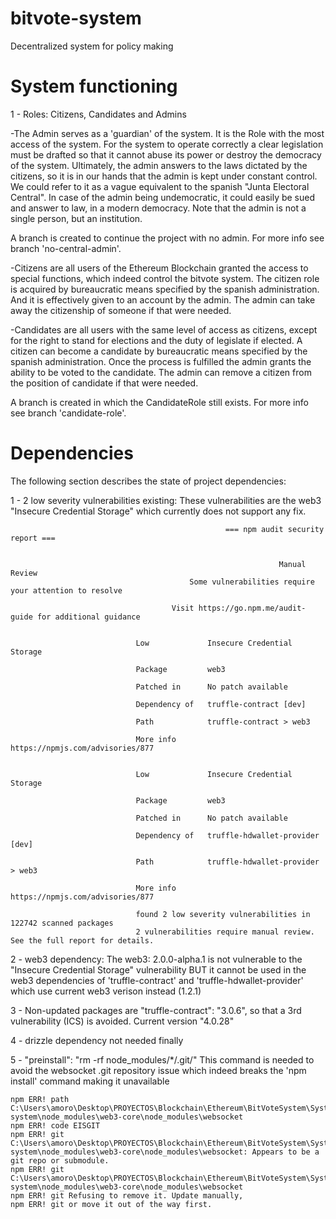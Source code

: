 # bitvote-system
Decentralized system for policy making

# System functioning
1 - Roles: Citizens, Candidates and Admins

-The Admin serves as a 'guardian' of the system. It is the Role with the most access of the system. For the system to operate correctly a clear legislation must be drafted so that it cannot abuse its power or destroy the democracy of the system. Ultimately, the admin answers to the laws dictated by the citizens, so it is in our hands that the admin is kept under constant control. We could refer to it as a vague equivalent to the spanish "Junta Electoral Central". In case of the admin being undemocratic, it could easily be sued and answer to law, in a modern democracy. Note that the admin is not a single person, but an institution.

A branch is created to continue the project with no admin. For more info see branch 'no-central-admin'.

-Citizens are all users of the Ethereum Blockchain granted the access to special functions, which indeed control the bitvote system. The citizen role is acquired by bureaucratic means specified by the spanish administration. And it is effectively given to an account by the admin. The admin can take away the citizenship of someone if that were needed.

-Candidates are all users with the same level of access as citizens, except for the right to stand for elections and the duty of legislate if elected. A citizen can become a candidate by bureaucratic means specified by the spanish administration. Once the process is fulfilled the admin grants the ability to be voted to the candidate. The admin can remove a citizen from the position of candidate if that were needed.

A branch is created in which the CandidateRole still exists. For more info see branch 'candidate-role'.

# Dependencies
The following section describes the state of project dependencies:

1 - 2 low severity vulnerabilities existing:
These vulnerabilities are the web3 "Insecure Credential Storage" which currently does not support any fix.

                                                                                                                
                                                    === npm audit security report ===                        
                                                                                                                
                                                                                                                
                                                                Manual Review                                  
                                            Some vulnerabilities require your attention to resolve             
                                                                                                                
                                        Visit https://go.npm.me/audit-guide for additional guidance           
                                                                                                                
                                                                                                                
                                Low             Insecure Credential Storage                                   
                                                                                                                
                                Package         web3                                                          
                                                                                                                
                                Patched in      No patch available                                            
                                                                                                                
                                Dependency of   truffle-contract [dev]                                        
                                                                                                                
                                Path            truffle-contract > web3                                       
                                                                                                                
                                More info       https://npmjs.com/advisories/877                              
                                                                                                                
                                                                                                                
                                Low             Insecure Credential Storage                                   
                                                                                                                
                                Package         web3                                                          
                                                                                                                
                                Patched in      No patch available                                            
                                                                                                                
                                Dependency of   truffle-hdwallet-provider [dev]                               
                                                                                                                
                                Path            truffle-hdwallet-provider > web3                              
                                                                                                                
                                More info       https://npmjs.com/advisories/877                              
                                                                                                                
                                found 2 low severity vulnerabilities in 122742 scanned packages
                                2 vulnerabilities require manual review. See the full report for details.

2 - web3 dependency:
The web3: 2.0.0-alpha.1 is not vulnerable to the "Insecure Credential Storage" vulnerability BUT it cannot be used in the web3 dependencies of 'truffle-contract' and 'truffle-hdwallet-provider' which use current web3 verison instead (1.2.1)

3 - Non-updated packages are "truffle-contract": "3.0.6", so that a 3rd vulnerability (ICS) is avoided. Current version "4.0.28"

4 - drizzle dependency not needed finally

5 - "preinstall": "rm -rf node_modules/*/.git/"
This command is needed to avoid the websocket .git repository issue which indeed breaks the 'npm install' command making it unavailable

    npm ERR! path C:\Users\amoro\Desktop\PROYECTOS\Blockchain\Ethereum\BitVoteSystem\System\bitvote-system\node_modules\web3-core\node_modules\websocket
    npm ERR! code EISGIT
    npm ERR! git C:\Users\amoro\Desktop\PROYECTOS\Blockchain\Ethereum\BitVoteSystem\System\bitvote-system\node_modules\web3-core\node_modules\websocket: Appears to be a
    git repo or submodule.
    npm ERR! git     C:\Users\amoro\Desktop\PROYECTOS\Blockchain\Ethereum\BitVoteSystem\System\bitvote-system\node_modules\web3-core\node_modules\websocket
    npm ERR! git Refusing to remove it. Update manually,
    npm ERR! git or move it out of the way first.